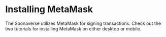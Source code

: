 # Installing MetaMask

The Soonaverse utilizes MetaMask for signing transactions. Check out the two tutorials for installing MetaMask on either desktop or mobile.
